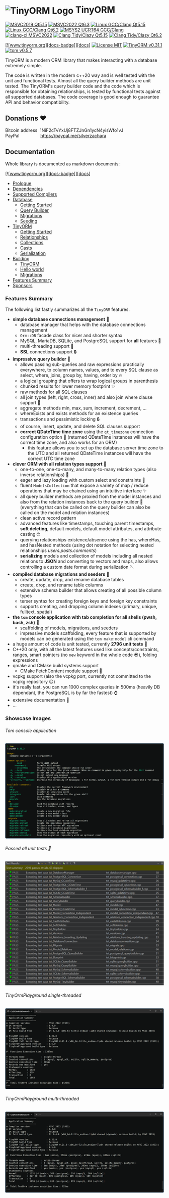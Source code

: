 <h1><img src="https://github.com/silverqx/TinyORM/blob/main/resources/icons/logo-optim.svg" width="34" height="34" alt="TinyORM Logo" align="center">&nbsp;TinyORM</h1>

[![MSVC2019 Qt5.15][action-msvc2019-qt5-badge]][action-msvc2019-qt5]
[![MSVC2022 Qt6.3][action-msvc2022-qt6-badge]][action-msvc2022-qt6]
[![Linux GCC/Clang Qt5.15][action-linux-badge-qt5]][action-linux-qt5]
[![Linux GCC/Clang Qt6.2][action-linux-badge-qt6]][action-linux-qt6]
[![MSYS2 UCRT64 GCC/Clang][action-mingw-badge]][action-mingw]
[![clang-cl MSVC2022][clang-cl-badge]][clang-cl]
[![Clang Tidy/Clazy Qt5.15][action-analyzers-qt5-badge]][action-analyzers-qt5]
[![Clang Tidy/Clazy Qt6.2][action-analyzers-qt6-badge]][action-analyzers-qt6]

[![www.tinyorm.org][docs-badge]][docs]
[![License MIT][license-badge]][license]
[![TinyORM v0.31.1][version-tinyorm-badge]][docs]
[![tom v0.5.7][version-tom-badge]][docs]

TinyORM is a modern ORM library that makes interacting with a database extremely simple.

The code is written in the modern c++20 way and is well tested with the unit and functional tests. Almost all the query builder methods are unit tested. The TinyORM's query builder code and the code which is responsible for obtaining relationships, is tested by functional tests against all supported databases. The code coverage is good enough to guarantee API and behavior compatibility.

## Donations ❤️

Bitcoin address&nbsp;&nbsp;1NiF2cTvYxUj8FTZJnGn1ycN4yisWfo1vJ<br/>
PayPal&nbsp;&nbsp;&nbsp;&nbsp;&nbsp;&nbsp;&nbsp;&nbsp;&nbsp;&nbsp;&nbsp;&nbsp;&nbsp;&nbsp;&nbsp;&nbsp;&nbsp;https://paypal.me/silverzachara

## Documentation

Whole library is documented as markdown documents:

[![www.tinyorm.org][docs-badge]][docs]

- [Prologue](/docs/README.mdx#prologue)
- [Dependencies](/docs/dependencies.mdx#dependencies)
- [Supported Compilers](/docs/supported-compilers.mdx#supported-compilers)
- [Database](/docs/database#database)
  - [Getting Started](/docs/database/getting-started.mdx#database-getting-started)
  - [Query Builder](/docs/database/query-builder.mdx#database-query-builder)
  - [Migrations](/docs/database/migrations.mdx#database-migrations)
  - [Seeding](/docs/database/seeding.mdx#database-seeding)
- [TinyORM](/docs/tinyorm#tinyorm)
  - [Getting Started](/docs/tinyorm/getting-started.mdx#tinyorm-getting-started)
  - [Relationships](/docs/tinyorm/relationships.mdx#tinyorm-relationships)
  - [Collections](/docs/tinyorm/collections.mdx#tinyorm-collections)
  - [Casts](/docs/tinyorm/casts.mdx#tinyorm-casting)
  - [Serialization](/docs/tinyorm/serialization.mdx#tinyorm-serialization)
- [Building](/docs/building#building)
  - [TinyORM](/docs/building/tinyorm.mdx#building-tinyorm)
  - [Hello world](/docs/building/hello-world.mdx#building-hello-world)
  - [Migrations](/docs/building/migrations.mdx#building-migrations)
- [Features Summary](/docs/features-summary.mdx#features-summary)
- [Sponsors](/docs/sponsors.mdx#sponsors)

### Features Summary

The following list fastly summarizes all the `TinyORM` features.

- __simple database connections management__ 🧬
  - database manager that helps with the database connections management
  - `Orm::DB` facade class for nicer and shorter syntax
  - MySQL, MariaDB, SQLite, and PostgreSQL support for __all__ features 💎
  - multi-threading support 👀
  - __SSL__ connections support 🔒
- __impressive query builder__ 🔧
  - allows passing sub-queries and raw expressions practically everywhere, to column names, values, and to every SQL clause as select, where, joins, group by, having, order by 🔥
  - a logical grouping that offers to wrap logical groups in parenthesis
  - chunked results for lower memory footprint ✨
  - raw methods for all SQL clauses
  - all join types (left, right, cross, inner) and also join where clause support 🫤
  - aggregate methods min, max, sum, increment, decrement, ...
  - whereExists and exists methods for an existence queries
  - transactions and pessimistic locking 🔒
  - of course, insert, update, and delete SQL clauses support
  - __correct QDateTime time zone__ using the `qt_timezone` connection configuration option 📅 (returned QDateTime instances will have the correct time zone, and also works for an ORM)
    - this feature allows you to set up the database server time zone to the UTC and all returned QDateTime instances will have the correct UTC time zone
- __clever ORM with all relation types support__ 🎉
  - one-to-one, one-to-many, and many-to-many relation types (also inverse relationships) 🧨
  - eager and lazy loading with custom select and constraints 🚀
  - fluent `ModelsCollection` that expose a variety of map / reduce operations that may be chained using an intuitive interface ✨
  - all query builder methods are proxied from the model instances and also from the relation instances back to the query builder 🤯 (everything that can be called on the query builder can also be called on the model and relation instances)
  - clean active record pattern
  - advanced features like timestamps, touching parent timestamps, __soft deleting__, default models, default model attributes, and attribute casting 🤓
  - querying relationships existence/absence using the has, whereHas, and hasNested methods (using dot notation for selecting nested relationships _users.posts.comments_)
  - __serializing__ models and collection of models including all nested relations to __JSON__ and converting to vectors and maps, also allows controlling a custom date format during serialization 🪡
- __compiled database migrations and seeders__ 🕺
  - create, update, drop, and rename database tables
  - create, drop, and rename table columns
  - extensive schema builder that allows creating of all possible column types
  - terser syntax for creating foreign keys and foreign key constraints
  - supports creating, and dropping column indexes (primary, unique, fulltext, spatial)
- __the `tom` console application with tab completion for all shells (pwsh, bash, zsh)__ 🥳
  - scaffolding of models, migrations, and seeders
  - impressive models scaffolding, every feature that is supported by models can be generated using the `tom make:model` cli command
- a huge amount of code is unit tested, currently __2796 unit tests__ 🤯
- C++20 only, with all the latest features used like concepts/constraints, ranges, smart pointers (no `new` keyword in the whole code 😎), folding expressions
- qmake and CMake build systems support
  - CMake FetchContent module support 🤙
- vcpkg support (also the vcpkg port, currently not committed to the vcpkg repository ☹️)
- it's really fast, you can run 1000 complex queries in 500ms (heavily DB dependant, the PostgreSQL is by far the fastest) ⌚
- extensive documentation 📃
- ...

### Showcase Images

###### Tom console application
![Tom console application](/docs/database/assets/img/migrations/tom_cli.png)

###### Passed all unit tests 🥳
![Passed all unit tests](/docs/assets/img/features-summary/tinyorm-passed_all_unit_tests.png)

###### TinyOrmPlayground single-threaded
![Invoked TinyOrmPlayground single-threaded](/docs/assets/img/features-summary/tinyormplayground-single-threaded.png)

###### TinyOrmPlayground multi-threaded
![Invoked TinyOrmPlayground multi-threaded](/docs/assets/img/features-summary/tinyormplayground-multi-threaded.png)

[action-msvc2019-qt5]: https://github.com/silverqx/TinyORM/actions/workflows/msvc2019-qt5.yml
[action-msvc2019-qt5-badge]: https://github.com/silverqx/TinyORM/actions/workflows/msvc2019-qt5.yml/badge.svg
[action-msvc2022-qt6]: https://github.com/silverqx/TinyORM/actions/workflows/msvc2022-qt6.yml
[action-msvc2022-qt6-badge]: https://github.com/silverqx/TinyORM/actions/workflows/msvc2022-qt6.yml/badge.svg
[action-linux-qt5]: https://github.com/silverqx/TinyORM/actions/workflows/linux-qt5.yml
[action-linux-badge-qt5]: https://github.com/silverqx/TinyORM/actions/workflows/linux-qt5.yml/badge.svg
[action-linux-qt6]: https://github.com/silverqx/TinyORM/actions/workflows/linux-qt6.yml
[action-linux-badge-qt6]: https://github.com/silverqx/TinyORM/actions/workflows/linux-qt6.yml/badge.svg
[action-mingw]: https://github.com/silverqx/TinyORM/actions/workflows/msys2-ucrt64.yml
[action-mingw-badge]: https://github.com/silverqx/TinyORM/actions/workflows/msys2-ucrt64.yml/badge.svg
[clang-cl]: https://github.com/silverqx/TinyORM/actions/workflows/clang-cl-qt6.yml
[clang-cl-badge]: https://github.com/silverqx/TinyORM/actions/workflows/clang-cl-qt6.yml/badge.svg
[action-analyzers-qt5]: https://github.com/silverqx/TinyORM/actions/workflows/analyzers-qt5.yml
[action-analyzers-qt5-badge]: https://github.com/silverqx/TinyORM/actions/workflows/analyzers-qt5.yml/badge.svg
[action-analyzers-qt6]: https://github.com/silverqx/TinyORM/actions/workflows/analyzers-qt6.yml
[action-analyzers-qt6-badge]: https://github.com/silverqx/TinyORM/actions/workflows/analyzers-qt6.yml/badge.svg
[docs-badge]: https://img.shields.io/badge/Docs-www.tinyorm.org-blue
[docs]: https://www.tinyorm.org
[license-badge]: https://img.shields.io/github/license/silverqx/TinyORM
[license]: https://github.com/silverqx/TinyORM/blob/main/LICENSE
[version-tinyorm-badge]: https://img.shields.io/badge/TinyORM-v0.31.1-blue
[version-tom-badge]: https://img.shields.io/badge/tom-v0.5.7-blue
